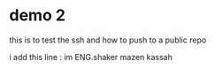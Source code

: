 # demo 2

this is to test the ssh and how to push to a public repo

i add this line : im ENG.shaker mazen kassah 